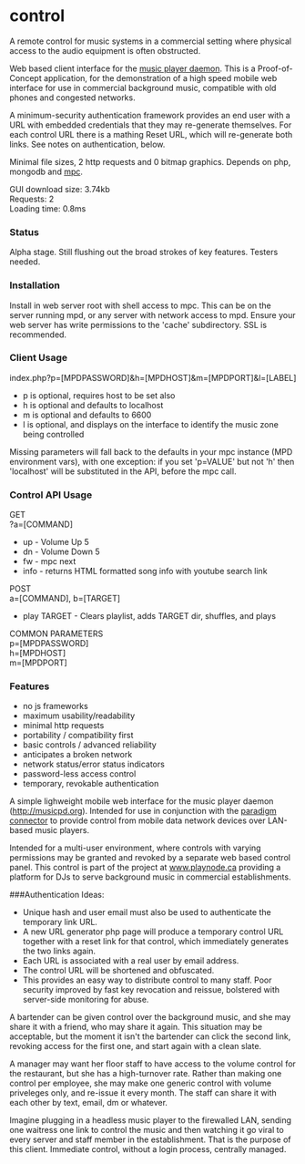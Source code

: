 # control
A remote control for music systems in a commercial setting where physical access to the audio equipment is often obstructed.

Web based client interface for the [music player daemon](https://github.com/MaxKellermann/MPD).  This is a Proof-of-Concept application, for the demonstration of a high speed mobile web interface for use in commercial background music, compatible with old phones and congested networks. 

A minimum-security authentication framework provides an end user with a URL with embedded credentials that they may re-generate themselves. For each control URL there is a mathing Reset URL, which will re-generate both links. See notes on authentication, below.

Minimal file sizes, 2 http requests and 0 bitmap graphics. Depends on php, mongodb and [mpc](http://git.musicpd.org/cgit/master/mpc.git/).

GUI download size: 3.74kb<br>
Requests: 2<br>
Loading time: 0.8ms

### Status
Alpha stage. Still flushing out the broad strokes of key features. Testers needed.

### Installation
Install in web server root with shell access to mpc. This can be on the server running mpd, or any server with network access to mpd. Ensure your web server has write permissions to the 'cache' subdirectory. SSL is recommended.

### Client Usage
index.php?p=[MPDPASSWORD]&h=[MPDHOST]&m=[MPDPORT]&l=[LABEL]

- p is optional, requires host to be set also
- h is optional and defaults to localhost
- m is optional and defaults to 6600
- l is optional, and displays on the interface to identify the music zone being controlled
 
Missing parameters will fall back to the defaults in your mpc instance (MPD environment vars), with one exception: if you set 'p=VALUE' but not 'h' then 'localhost' will be substituted in the API, before the mpc call.

### Control API Usage
GET<br>
?a=[COMMAND]
- up - Volume Up 5
- dn - Volume Down 5
- fw - mpc next
- info - returns HTML formatted song info with youtube search link

POST<br>
a=[COMMAND], b=[TARGET]
- play TARGET - Clears playlist, adds TARGET dir, shuffles, and plays

COMMON PARAMETERS<br>
p=[MPDPASSWORD]<br>
h=[MPDHOST]<br>
m=[MPDPORT]<br>

### Features

* no js frameworks
* maximum usability/readability 
* minimal http requests
* portability / compatibility first
* basic controls / advanced reliability
* anticipates a broken network
* network status/error status indicators
* password-less access control
* temporary, revokable authentication

A simple lighweight mobile web interface for the music player daemon (http://musicpd.org). Intended for use in conjunction with the [paradigm connector](https://github.com/neilscudder/paradigm) to provide control from mobile data network devices over LAN-based music players.

Intended for a multi-user environment, where controls with varying permissions may be granted and revoked by a separate web based control panel. This control is part of the project at www.playnode.ca providing a platform for DJs to serve background music in commercial establishments.

###Authentication Ideas:
- Unique hash and user email must also be used to authenticate the temporary link URL.
- A new URL generator php page will produce a temporary control URL together with a reset link for that control, which immediately generates the two links again.
- Each URL is associated with a real user by email address.
- The control URL will be shortened and obfuscated.
- This provides an easy way to distribute control to many staff. Poor security improved by fast key revocation and reissue, bolstered with server-side monitoring for abuse.

A bartender can be given control over the background music, and she may share it with a friend, who may share it again. This situation may be acceptable, but the moment it isn't the bartender can click the second link, revoking access for the first one, and start again with a clean slate.

A manager may want her floor staff to have access to the volume control for the restaurant, but she has a high-turnover rate. Rather than making one control per employee, she may make one generic control with volume priveleges only, and re-issue it every month. The staff can share it with each other by text, email, dm or whatever.

Imagine plugging in a headless music player to the firewalled LAN, sending one waitress one link to control the music and then watching it go viral to every server and staff member in the establishment. That is the purpose of this client. Immediate control, without a login process, centrally managed.
